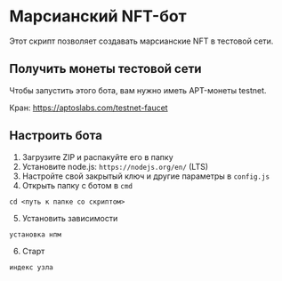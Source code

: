 # Марсианский NFT-бот
Этот скрипт позволяет создавать марсианские NFT в тестовой сети.

## Получить монеты тестовой сети
Чтобы запустить этого бота, вам нужно иметь APT-монеты testnet.
  
Кран: https://aptoslabs.com/testnet-faucet
 
## Настроить бота
1) Загрузите ZIP и распакуйте его в папку
2) Установите node.js: `https://nodejs.org/en/` (LTS)
3) Настройте свой закрытый ключ и другие параметры в `config.js`
4) Открыть папку с ботом в `cmd`
``` ударить
cd <путь к папке со скриптом>
```
5) Установить зависимости
``` ударить
установка нпм
```
6) Старт
``` ударить
индекс узла
```
